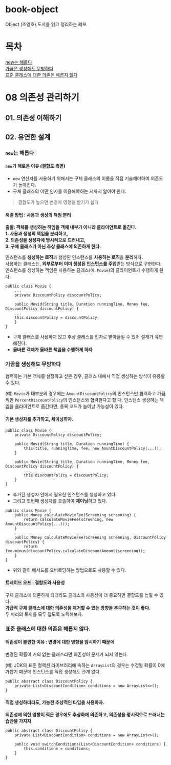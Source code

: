 # book-object
Object (조영호) 도서를 읽고 정리하는 레포

# 목차  

[new는 해롭다](https://github.com/yeoseon/book__object#new%EB%8A%94-%ED%95%B4%EB%A1%AD%EB%8B%A4)  
[가끔은 생성해도 무방하다](https://github.com/yeoseon/book__object#%EA%B0%80%EB%81%94%EC%9D%84-%EC%83%9D%EC%84%B1%ED%95%B4%EB%8F%84-%EB%AC%B4%EB%B0%A9%ED%95%98%EB%8B%A4)  
[표준 클래스에 대한 의존은 해롭지 않다](https://github.com/yeoseon/book__object#%ED%91%9C%EC%A4%80-%ED%81%B4%EB%9E%98%EC%8A%A4%EC%97%90-%EB%8C%80%ED%95%9C-%EC%9D%98%EC%A1%B4%EC%9D%80-%ED%95%B4%EB%A1%AD%EC%A7%80-%EC%95%8A%EB%8B%A4)  

# 08 의존성 관리하기  

## 01. 의존성 이해하기  

## 02. 유연한 설계  

### ```new```는 해롭다  

#### ```new```가 해로운 이유 (결합도 측면)  

* ```new``` 연산자를 사용하기 위해서는 구체 클래스의 이름을 직접 기술해야하여 의존도가 높아진다.  
* 구체 클래스의 어떤 인자를 이용해야하는 지까지 알아야 한다.  

> 결합도가 높으면 변경에 영향을 받기가 쉽다  

#### 해결 방법 : 사용과 생성의 책임 분리   

**출발: 객체를 생성하는 책임을 객체 내부가 아니라 클라이언트로 옮긴다.**  
**1. 사용과 생성의 책임을 분리하고,**  
**2. 의존성을 생성자에 명시적으로 드러내고,**  
**3. 구체 클래스가 아닌 추상 클래스에 의존하게 한다.**  

인스턴스를 **생성하는 로직**과 생성된 인스턴스를 **사용하는 로직**을 **분리**하자.  
사용하는 클래스는, **외부로부터 이미 생성된 인스턴스를 주입**받는 방식으로 구현한다.  
인스턴스를 생성하는 책임은 사용하는 클래스(예. ```Movie```)의 클라이언트가 수행하게 된다.  

```
public class Movie { 
    ...
    private DiscountPolicy discountPolicy;  

    public Movid(String title, Duration runningTime, Money fee, DiscountPolicy discountPolicy) {
    ...
    this.discountPolicy = discountPolicy;    
    }
}
```
* 구체 클래스를 사용하지 않고 추상 클래스를 인자로 받아들일 수 있어 설계가 유연해진다.  
* **올바른 객체가 올바른 책임을 수행하게 하자**  

### 가끔을 생성해도 무방하다 

협력하는 기본 객체를 설정하고 싶은 경우, 클래스 내에서 직접 생성하는 방식이 유용할 수 있다.  

(예) ```Movie```가 대부분의 경우에는 ```AmountDiscountPolicy```의 인스턴스만 협력하고 가끔씩만 ```PercentDiscountPolicy```의 인스턴스와 협력한다고 할 때, 인스턴스 생성하는 책임을 클라이언트로 옮긴다면, 중복 코드가 늘어날 가능성이 있다.  

#### 기본 생성자를 추가하고, 체이닝하자.  

```
public class Movie {
    private DiscountPolicy discountPolicy;  

    public Movid(String title, Duration runningTime) {
        this(title, runningTime, fee, new AountDiscountPolicy(...));
    }

    public Movie(String title, Duration runningTime, Money fee, DiscountPolicy discountPolicy) {
        ...
        this.discountPolicy = discountPolicy;
    }
}
```

* 추가된 생성자 안에서 필요한 인스턴스를 생성하고 있다.  
* 그리고 첫번째 생성자를 호출하여 **체이닝**하고 있다.  

```
public class Movie {
    public Money calculateMovieFee(Screening screening) {
        return calculateMovieFee(screening, new AmountDiscountPolicy(...)));
    }

    public Money calculateMovieFee(Screening screening, DiscountPolicy discountPolicy) {
        return fee.minus(discountPolicy.calculateDiscountAmount(screening));
    }
}
```

* 위와 같이 메서드를 오버로딩하는 방법으로도 사용할 수 있다.  

#### 트레이드 오프 : 결합도와 사용성  

구체 클래스에 의존하게 되더라도 클래스의 사용성이 더 중요하면 결합도를 높힐 수 있다.  
**가급적 구체 클래스에 대한 의존성을 제거할 수 있는 방향을 추구하는 것이 좋다.**  
두 마리의 토끼를 모두 잡도록 노력해보자.  

### 표준 클래스에 대한 의존은 해롭지 않다.  

#### 의존성이 불편한 이유 : 변경에 대한 영향을 암시하기 때문에  

변경된 확률이 거의 없는 클래스라면 의존성이 문제가 되지 않는다.  

(예) JDK의 표준 컬랙션 라이브러리에 속하는 ```ArrayList```의 경우는 수정될 확률이 0에 가깝기 때문에 인스턴스를 직접 생성해도 관계 없다.  
```
public abstract class DiscountPolicy {
    private List<DiscountCondition> conditions = new ArrayList<>(); 
}
```

#### 직접 생성하더라도, 가능한 추상적인 타입을 사용하자.  

**의존성에 의한 영향이 적은 경우에도 추상화에 의존하고, 의존성을 명시적으로 드러내는 습관을 가지자**  

```
public abstract class DiscountPolicy {
    private List<DiscountCondition> conditions = new ArrayList<>();
    
    public void switchConditions(List<DiscountCondition> conditions) {
        this.conditions = conditions;
    }
}
```